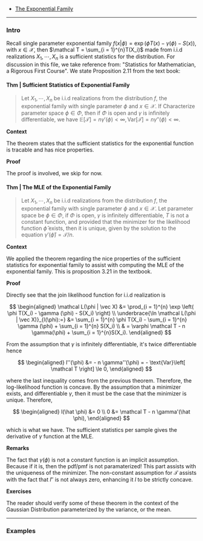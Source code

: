 
- [The Exponential Family](The%20Exponential%20Family.md)


---
### **Intro**

Recall single parameter exponential family $f(x| \phi) = \exp(\phi T(x)  - \gamma(\phi) - S(x))$, with $x \in \mathcal X$, then $\mathcal T = \sum_{i = 1}^{n}T(X_i)$ made from i.i.d realizations $X_1, \cdots, X_n$ is a sufficient statistics for the distribution. For discussion in this file, we take reference from: "Statistics for Mathematician, a Rigorous First Course". We state Proposition 2.11 from the text book:


#### **Thm | Sufficient Statistics of Exponential Family**
> Let $X_1, \cdots, X_n$ be i.i.d realizations from the distribution $f$, the exponential family with single parameter $\phi$ and $x\in \mathcal X$. If Characterize parameter space $\phi \in \Phi$, then if $\Phi$ is open and $\gamma$ is infinitely differentiable, we have $\mathbb E[\mathcal T] = n \gamma'(\phi) < \infty, \text{Var}\left[\mathcal T\right] = n \gamma ''(\phi) < \infty$. 

**Context**

The theorem states that the sufficient statistics for the exponential function is tracable and has nice properties. 

**Proof**

The proof is involved, we skip for now. 



#### **Thm | The MLE of the Exponential Family**
> Let $X_1, \cdots, X_n$ be i.i.d realizations from the distribution $f$, the exponential family with single parameter $\phi$ and $x\in \mathcal X$. Let parameter space be $\phi \in \Phi$, if $\Phi$ is open, $\gamma$ is infinitely differentiable, $T$ is not a constant function, and provided that the minimizer for the likelihood function $\hat \phi$ exists, then it is unique, given by the solution to the equation $\gamma'(\hat \phi) = \mathcal T/n$. 

**Context**

We applied the theorem regarding the nice properties of the sufficient statistics for exponential family to assist with computing the MLE of the exponential family. This is proposition 3.21 in the textbook. 


**Proof**

Directly see that the join likelihood function for i.i.d realization is 

$$
\begin{aligned}
    \mathcal L(\phi | \vec X) &= 
    \prod_{i = 1}^{n} 
    \exp \left(
        \phi T(X_i) - \gamma (\phi) - S(X_i)
    \right)
    \\
    \underbrace{\ln \mathcal L(\phi | \vec X)}_{l(\phi):=}
    &= \sum_{i = 1}^{n}
        \phi T(X_i)
    - \sum_{i = 1}^{n}
        \gamma (\phi)
    + \sum_{i = 1}^{n}
        S(X_i)
    \\
    & = \varphi \mathcal T - n \gamma(\phi) + 
    \sum_{i = 1}^{n}S(X_i). 
\end{aligned}
$$

From the assumption that $\gamma$ is infinitely differentiable, it's twice differentiable hence 

$$
\begin{aligned}
    l''(\phi) &= - n \gamma''(\phi) = - \text{Var}\left[
        \mathcal T
    \right] \le 0, 
\end{aligned}
$$

where the last inequality comes from the previous theorem. Therefore, the log-likelihood function is concave. By the assumption that a minimizer exists, and differentiable $\gamma$, then it must be the case that the minimizer is unique. Therefore,

$$
\begin{aligned}
    l(\hat \phi) &= 0 
    \\
    0 &= \mathcal T - n \gamma'(\hat \phi), 
\end{aligned}
$$

which is what we have. The sufficient statistics per sample gives the derivative of $\gamma$ function at the MLE. 


**Remarks**

The fact that $\gamma(\phi)$ is not a constant function is an implicit assumption. Because if it is, then the pdf/pmf is not paramaterized! This part assists with the uniqueness of the minimizer. The non-constant assumption for $\mathcal T$ assists with the fact that $l''$ is not always zero, enhancing it $l$  to be strictly concave.


**Exercises**

The reader should verify some of these theorem in the context of the Gaussian Distribution parameterized by the variance, or the mean. 


---
### **Examples**




